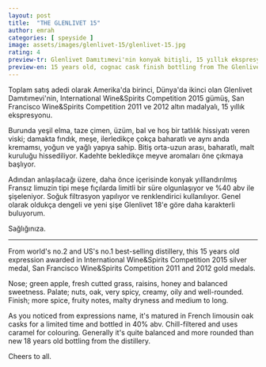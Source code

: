 ```yaml
---
layout: post
title:  "THE GLENLIVET 15"
author: emrah
categories: [ speyside ]
image: assets/images/glenlivet-15/glenlivet-15.jpg
rating: 4
preview-tr: Glenlivet Damıtımevi'nin konyak bitişli, 15 yıllık ekspresyonu.
preview-en: 15 years old, cognac cask finish bottling from The Glenlivet.
---
```


Toplam satış adedi olarak Amerika'da birinci, Dünya'da ikinci olan Glenlivet Damıtımevi'nin, International Wine&Spirits Competition 2015 gümüş, San Francisco Wine&Spirits Competition 2011 ve 2012 altın madalyalı, 15 yıllık ekspresyonu.

Burunda yeşil elma, taze çimen, üzüm, bal ve hoş bir tatlılık hissiyatı veren viski; damakta fındık, meşe, ilerledikçe çokça baharatlı ve aynı anda kremamsı, yoğun ve yağlı yapıya sahip. 
Bitiş orta-uzun arası, baharatlı, malt kuruluğu hissediliyor. Kadehte bekledikçe meyve aromaları öne çıkmaya başlıyor. 

Adından anlaşılacağı üzere, daha önce içerisinde konyak yılllandırılmış Fransız limuzin tipi meşe fıçılarda limitli bir süre olgunlaşıyor ve %40 abv ile şişeleniyor. Soğuk filtrasyon yapılıyor ve renklendirici kullanılıyor. 
Genel olarak oldukça dengeli ve yeni şişe Glenlivet 18'e göre daha karakterli buluyorum.

Sağlığınıza.

-------------------------------------------------------------------------------

<p id="english"></p>

From world's no.2 and US's no.1 best-selling distillery, this 15 years old expression awarded in International Wine&Spirits Competition 2015 silver medal, San Francisco Wine&Spirits Competition 2011 and 2012 gold medals.

Nose; green apple, fresh cutted grass, raisins, honey and balanced sweetness.
Palate; nuts, oak, very spicy, creamy, oily and well-rounded. 
Finish; more spice, fruity notes, malty dryness and medium to long. 

As you noticed from expressions name, it's matured in French limousin oak casks for a limited time and bottled in 40% abv. Chill-filtered and uses caramel for colouring. 
Generally it's quite balanced and more rounded than new 18 years old bottling from the distillery. 

Cheers to all. 
